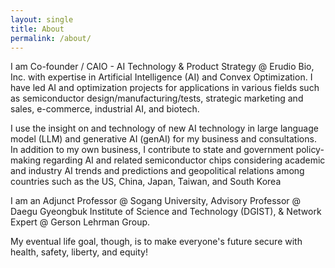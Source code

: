 ```yaml
---
layout: single
title: About
permalink: /about/
---
```


<!--div style="font-size:0.9em;"-->
<p>
I am Co-founder / CAIO - AI Technology & Product Strategy @ Erudio Bio, Inc. with expertise in Artificial Intelligence (AI) and Convex Optimization. I have led AI and optimization projects for applications in various fields such as semiconductor design/manufacturing/tests, strategic marketing and sales, e-commerce, industrial AI, and biotech.
<!--/span-->

<!--span style="font-size:0.8em;"-->
<p>
I use the insight on and technology of new AI technology in large language model (LLM) and generative AI (genAI) for my business and consultations. In addition to my own business, I contribute to state and government policy-making regarding AI and related semiconductor chips considering academic and industry AI trends and predictions and geopolitical relations among countries such as the US, China, Japan, Taiwan, and South Korea
<!--/span-->

<!--span style="font-size:0.8em;"-->
<p>
I am an Adjunct Professor @ Sogang University, Advisory Professor @ Daegu Gyeongbuk Institute of Science and Technology (DGIST),
& Network Expert @ Gerson Lehrman Group.
<!--/span-->

<!--span style="font-size:0.8em;"-->
<p>
My eventual life goal, though, is to make everyone's future secure with health, safety, liberty, and equity!

<!--/div-->
